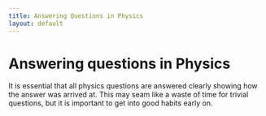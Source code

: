 ```yaml
---
title: Answering Questions in Physics
layout: default
---
```

# Answering questions in Physics

It is essential that all physics questions are answered clearly showing how the answer was arrived at.  This may seam like a waste of time for trivial questions, but it is important to get into good habits early on.